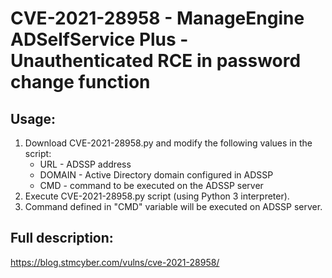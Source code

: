 # CVE-2021-28958 - ManageEngine ADSelfService Plus - Unauthenticated RCE in password change function

## Usage:
1. Download CVE-2021-28958.py and modify the following values in the script:
    - URL - ADSSP address
    - DOMAIN - Active Directory domain configured in ADSSP
    - CMD - command to be executed on the ADSSP server
2. Execute CVE-2021-28958.py script (using Python 3 interpreter).
3. Command defined in "CMD" variable will be executed on ADSSP server.

## Full description:
https://blog.stmcyber.com/vulns/cve-2021-28958/